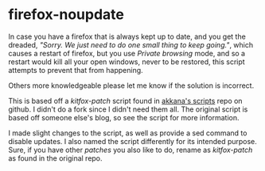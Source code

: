 # firefox-noupdate

In case you have a firefox that is always kept up to date, and you get the dreaded, _"Sorry. We just need to do one small thing to keep going."_, which causes a restart of firefox, but you use _Private browsing_ mode, and so a restart would kill all your open windows, never to be restored, this script attempts to prevent that from happening.

Others more knowledgeable please let me know if the solution is incorrect.

This is based off a _kitfox-patch_ script found in [akkana's scripts](https://github.com/akkana/scripts.git) repo on github. I didn't do a fork since I didn't need them all. The original script is based off someone else's blog, so see the script for more information.

I made slight changes to the script, as well as provide a sed command to disable updates. I also named the script differently for its intended purpose. Sure, if you have other _patches_ you also like to do, rename as _kitfox-patch_ as found in the original repo.

